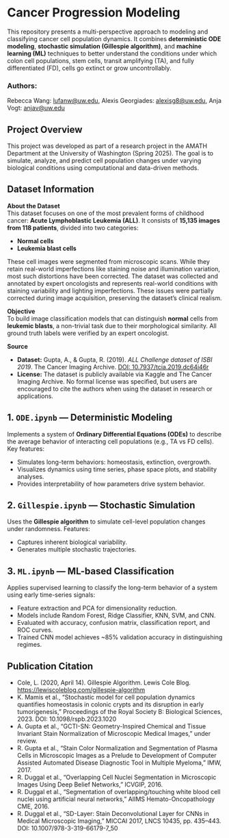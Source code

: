 # Cancer Progression Modeling

This repository presents a multi-perspective approach to modeling and classifying cancer cell population dynamics. It combines **deterministic ODE modeling**, **stochastic simulation (Gillespie algorithm)**, and **machine learning (ML)** techniques to better understand the conditions under which colon cell populations, stem cells, transit amplifying (TA), and fully differentiated (FD), cells go extinct or grow uncontrollably.

### Authors: 
Rebecca Wang: lufanw@uw.edu, Alexis Georgiades: alexisg8@uw.edu, Anja Vogt: anjav@uw.edu

## Project Overview

This project was developed as part of a research project in the AMATH Department at the University of Washington (Spring 2025). The goal is to simulate, analyze, and predict cell population changes under varying biological conditions using computational and data-driven methods.

## Dataset Information

**About the Dataset**  
This dataset focuses on one of the most prevalent forms of childhood cancer: **Acute Lymphoblastic Leukemia (ALL)**. It consists of **15,135 images from 118 patients**, divided into two categories:
- **Normal cells**
- **Leukemia blast cells**

These cell images were segmented from microscopic scans. While they retain real-world imperfections like staining noise and illumination variation, most such distortions have been corrected. The dataset was collected and annotated by expert oncologists and represents real-world conditions with staining variability and lighting imperfections. These issues were partially corrected during image acquisition, preserving the dataset’s clinical realism.

**Objective**  
To build image classification models that can distinguish **normal** cells from **leukemic blasts**, a non-trivial task due to their morphological similarity. All ground truth labels were verified by an expert oncologist.

**Source**  
- **Dataset:** Gupta, A., & Gupta, R. (2019). *ALL Challenge dataset of ISBI 2019*. The Cancer Imaging Archive. [DOI: 10.7937/tcia.2019.dc64i46r](https://doi.org/10.7937/tcia.2019.dc64i46r)
- **License:** The dataset is publicly available via Kaggle and The Cancer Imaging Archive. No formal license was specified, but users are encouraged to cite the authors when using the dataset in research or applications.

## 1. `ODE.ipynb` — Deterministic Modeling

Implements a system of **Ordinary Differential Equations (ODEs)** to describe the average behavior of interacting cell populations (e.g., TA vs FD cells). Key features:
- Simulates long-term behaviors: homeostasis, extinction, overgrowth.
- Visualizes dynamics using time series, phase space plots, and stability analyses.
- Provides interpretability of how parameters drive system behavior.

## 2. `Gillespie.ipynb` — Stochastic Simulation

Uses the **Gillespie algorithm** to simulate cell-level population changes under randomness. Features:
- Captures inherent biological variability.
- Generates multiple stochastic trajectories.

## 3. `ML.ipynb` — ML-based Classification

Applies supervised learning to classify the long-term behavior of a system using early time-series signals:
- Feature extraction and PCA for dimensionality reduction.
- Models include Random Forest, Ridge Classifier, KNN, SVM, and CNN.
- Evaluated with accuracy, confusion matrix, classification report, and ROC curves.
- Trained CNN model achieves ~85% validation accuracy in distinguishing regimes.

## Publication Citation
- Cole, L. (2020, April 14). Gillespie Algorithm. Lewis Cole Blog. https://lewiscoleblog.com/gillespie-algorithm
- K. Mamis et al., “Stochastic model for cell population dynamics quantifies homeostasis in colonic crypts and its disruption in early tumorigenesis,” Proceedings of the Royal Society B: Biological Sciences, 2023. DOI: 10.1098/rspb.2023.1020
- A. Gupta et al., “GCTI-SN: Geometry-Inspired Chemical and Tissue Invariant Stain Normalization of Microscopic Medical Images,” under review.
- R. Gupta et al., “Stain Color Normalization and Segmentation of Plasma Cells in Microscopic Images as a Prelude to Development of Computer Assisted Automated Disease Diagnostic Tool in Multiple Myeloma,” IMW, 2017.
- R. Duggal et al., “Overlapping Cell Nuclei Segmentation in Microscopic Images Using Deep Belief Networks,” ICVGIP, 2016.
- R. Duggal et al., “Segmentation of overlapping/touching white blood cell nuclei using artificial neural networks,” AIIMS Hemato-Oncopathology CME, 2016.
- R. Duggal et al., “SD-Layer: Stain Deconvolutional Layer for CNNs in Medical Microscopic Imaging,” MICCAI 2017, LNCS 10435, pp. 435–443. DOI: 10.1007/978-3-319-66179-7_50
